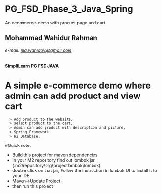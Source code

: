 # PG_FSD_Phase_3_Java_Spring
An ecommerce-demo with product page and cart

## Mohammad Wahidur Rahman
###### e-mail: md.wahidovi@gmail.com
**SimpliLearn PG FSD JAVA** 


# A simple e-commerce demo where admin can add product and view cart  

      > Add product to the website,
      > select product to the cart, 
      > Admin can add product with description and picture, 
      > Spring Framework 
      > H2 Database.



#Quick note: 
 * Build this project for maven dependencies
 * In your M2 repository find out lombok jar (.m2\repository\org\projectlombok\lombok\)
 * double click on that jar, Follow the instruction in lombok UI to  install it to your IDE
 * Maven->Update Project
 * then run this project
